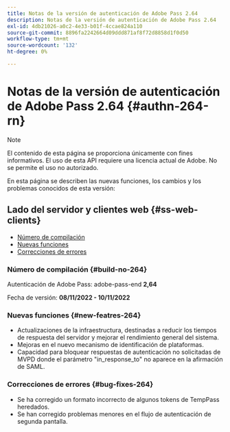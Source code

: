 ```yaml
---
title: Notas de la versión de autenticación de Adobe Pass 2.64
description: Notas de la versión de autenticación de Adobe Pass 2.64
exl-id: 4db21026-a0c2-4e33-b01f-4ccae824a110
source-git-commit: 8896fa2242664d09ddd871af8f72d8858d1f0d50
workflow-type: tm+mt
source-wordcount: '132'
ht-degree: 0%

---
```


# Notas de la versión de autenticación de Adobe Pass 2.64 {#authn-264-rn}

>[!NOTE]
>
>El contenido de esta página se proporciona únicamente con fines informativos. El uso de esta API requiere una licencia actual de Adobe. No se permite el uso no autorizado.

En esta página se describen las nuevas funciones, los cambios y los problemas conocidos de esta versión:

## Lado del servidor y clientes web {#ss-web-clients}

* [Número de compilación](#build-no-264)
* [Nuevas funciones](#new-featres-264)
* [Correcciones de errores](#bug-fixes-264)

### Número de compilación {#build-no-264}

Autenticación de Adobe Pass: adobe-pass-end **2,64**

Fecha de versión: **08/11/2022 - 10/11/2022**

### Nuevas funciones {#new-featres-264}

* Actualizaciones de la infraestructura, destinadas a reducir los tiempos de respuesta del servidor y mejorar el rendimiento general del sistema.
* Mejoras en el nuevo mecanismo de identificación de plataformas.
* Capacidad para bloquear respuestas de autenticación no solicitadas de MVPD donde el parámetro &quot;in_response_to&quot; no aparece en la afirmación de SAML.

### Correcciones de errores {#bug-fixes-264}

* Se ha corregido un formato incorrecto de algunos tokens de TempPass heredados.
* Se han corregido problemas menores en el flujo de autenticación de segunda pantalla.
